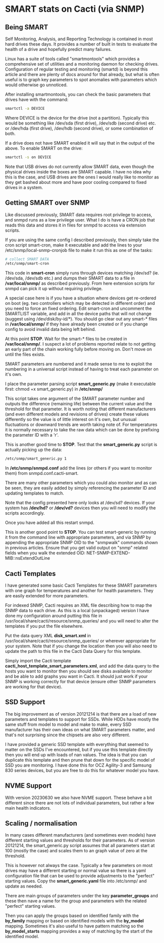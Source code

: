 # SMART stats on Cacti (via SNMP)

## Being SMART

Self Monitoring, Analysis, and Reporting Technology is contained in most hard drives these days. It provides a number of built in tests to evaluate the health of a drive and hopefully predict many failures.

Linux has a suite of tools called "smartmontools" which provides a comprehensive set of utilities and a monitoring daemon for checking drives. Configuration of regular testing and monitoring (smartd) is beyond this article and there are plenty of docs around for that already, but what is often useful is to graph key parameters to spot anomalies with parameters which would otherwise go unnoticed.

After installing smartmontools, you can check the basic parameters that drives have with the command:

```sh
smartctl -a DEVICE
```

Where DEVICE is the device for the drive (not a partition). Typically this would be something like /dev/sda (first drive), /dev/sdb (second drive) etc. or /dev/hda (first drive), /dev/hdb (second drive), or some combination of both.

If a drive does not have SMART enabled it will say that in the output of the above. To enable SMART on the drive:

```sh
smartctl -s on DEVICE
```

Note that USB drives do not currently allow SMART data, even though the physical drives inside the boxes are SMART capable. I have no idea why this is the case, and USB drives are the ones I would really like to monitor as they get bashed about more and have poor cooling compared to fixed drives in a system.

## Getting SMART over SNMP

Like discussed previously, SMART data requires root privilege to access, and snmpd runs as a low privilege user. What I do is have a CRON job that reads this data and stores it in files for snmpd to access via extension scripts.

If you are using the same config I described previously, then simply take the cron script smart-cron, make it executable and add the lines to your /etc/snmp/local-snmp-cronjob file to make it run this as one of the tasks:

```sh
# collect SMART DATA
/etc/snmp/smart-cron
```

This code in **smart-cron** simply runs through devices matching /dev/sd? (ie. /dev/sda, /dev/sdb etc.) and dumps their SMART data to a file in **/var/local/snmp/** as described previously.  From here extension scripts for snmpd can pick it up without requiring privilege.

A special case here is if you have a situation where devices get re-ordered on boot (eg. two controllers which may be detected in different order) and you need to force an fixed ordering. Edit smart-cron and uncomment the SMARTLIST variable, and add in all the device paths that will not change (suggest using /dev/disk/by-id/\*). You should go clear out any smart-* files in **/var/local/snmp/** if they have already been created or if you change config to avoid invalid data being left behind.

At this point **STOP**. Wait for the smart-* files to be created in **/var/local/snmp/**. I suspect a lot of problems reported relate to not getting an early part of the chain working fully before moving on. Don't move on until the files exists.

SMART parameters are numbered and it made sense to me to exploit the numbering in a universal script instead of having to treat each parameter on it's own.

I place the parameter parsing script **smart\_generic.py** (make it executable first: chmod +x smart\_generic.py) in **/etc/snmp/**

This script takes one argument of the SMART parameter number and outputs the difference (remaining life) between the current value and the threshold for that parameter. It is worth noting that different manufacturers (and even different models and revisions of drives) create these values differently so the value is of little interest on it's own, but unusual fluctuations or downward trends are worth taking note of. For temperatures it is normally necessary to take the raw data which can be done by prefixing the parameter ID with a 'r'.

This is another good time to **STOP**. Test that the **smart\_generic.py** script is actually picking up the data:

```sh
/etc/snmp/smart_generic.py 1
```

In **/etc/snmp/snmpd.conf** add the lines (or others if you want to monitor them) from snmpd.conf.cacti-smart.

There are many other parameters which you could also monitor and as can be seen, they are easily added by simply referencing the parameter ID and updating templates to match.

Note that the config presented here only looks at /dev/sd? devices. If your system has **/dev/hd?** or **/dev/vd?** devices then you will need to modify the scripts accordingly.

Once you have added all this restart snmpd.

This is another good point to **STOP**. You can test smart-generic by running it from the command line with appropriate parameters, and via SNMP by appending the appropriate SNMP OID to the "snmpwalk" commands shown in previous articles. Ensure that you get valid output on "snmp" related fields when you walk the extended OID: NET-SNMP-EXTEND-MIB::nsExtendOutLine

## Cacti Templates

I have generated some basic Cacti Templates for these SMART parameters with one graph for temperatures and another for health parameters. They are easily extended for more parameters.

For indexed SNMP, Cacti requires an XML file describing how to map the SNMP data to each drive. As this is a local (unpackaged) version I have done my configuration around putting this file in /usr/local/share/cacti/resource/snmp_queries/ and you will need to alter the templates if you put the file elsewhere.

Put the data query XML **disk_smart.xml** in /usr/local/share/cacti/resource/snmp_queries/ or wherever appropriate for your system. Note that if you change the location then you will also need to update the path to this file in the Cacti Data Query for this template.

Simply import the Cacti template **cacti_host_template_smart_parameters.xml**, and add the data query to the hosts you want to monitor then you should see disks available to monitor and be able to add graphs you want in Cacti. It should just work if your SNMP is working correctly for that device (ensure other SNMP parameters are working for that device).

## SSD Support

The big improvement as of version 20121214 is that there are a load of new parameters and templates to support for SSDs. While HDDs have mostly the same stuff from model to model and make to make, every SSD manufacturer has their own ideas on what SMART parameters matter, and that's not surprising since the chipsets are also very different.

I have provided a generic SSD template with everything that seemed to matter on the SSDs I've encountered, but if you use this template directly then you will end up with loads of nan values. The idea is that you can duplicate this template and then prune that down for the specific model of SSD you are monitoring. I have done this for OCZ Agility-3 and Samsung 830 series devices, but you are free to do this for whatever model you have.

## NVME Support

With version 20230630 we also have NVME support. These behave a bit different since there are not lots of individual parameters, but rather a few main health indicators.

## Scaling / normalisation

In many cases different manufacturers (and sometimes even models) have different starting values and thresholds for their parameters. As of version 20121214, the smart\_generic.py script assumes that all parameters start at 100 (mostly the case) and scales them to an graph value of zero at the threshold.

This is however not always the case. Typically a few parameters on most drives may have a different starting or normal value so there is a yaml configuration file that can be used to provide adjustments to the "perfect" starting values. Copy the **smart\_generic.yaml** file into /etc/snmp/ and update as needed.

There are main groups of parameters under the key **parameter\_groups** and these then nave a name for the group and parameters with the related "perfect" starting values.

Then you can apply the groups based on identified family with the **by\_family** mapping or based on identified models with the **by\_model** mapping. Sometimes it's also useful to have pattern matching so the **by\_model\_starts** mapping provides a way of matching by the start of the identified model.


